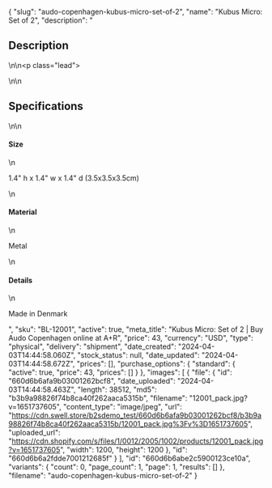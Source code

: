 {
  "slug": "audo-copenhagen-kubus-micro-set-of-2",
  "name": "Kubus Micro: Set of 2",
  "description": "<h2>Description</h2>\n<!-- split -->\n<p class=\"lead\"> </p>\n<!-- split -->\n<h2>Specifications</h2>\n<!-- split -->\n<h4>Size</h4>\n<p>1.4\" h x 1.4\" w x 1.4\" d (3.5x3.5x3.5cm)</p>\n<h4>Material</h4>\n<p>Metal</p>\n<h4>Details</h4>\n<p>Made in Denmark</p>",
  "sku": "BL-12001",
  "active": true,
  "meta_title": "Kubus Micro: Set of 2 | Buy Audo Copenhagen online at A+R",
  "price": 43,
  "currency": "USD",
  "type": "physical",
  "delivery": "shipment",
  "date_created": "2024-04-03T14:44:58.060Z",
  "stock_status": null,
  "date_updated": "2024-04-03T14:44:58.672Z",
  "prices": [],
  "purchase_options": {
    "standard": {
      "active": true,
      "price": 43,
      "prices": []
    }
  },
  "images": [
    {
      "file": {
        "id": "660d6b6afa9b03001262bcf8",
        "date_uploaded": "2024-04-03T14:44:58.463Z",
        "length": 38512,
        "md5": "b3b9a98826f74b8ca40f262aaca5315b",
        "filename": "12001_pack.jpg?v=1651737605",
        "content_type": "image/jpeg",
        "url": "https://cdn.swell.store/b2sdemo_test/660d6b6afa9b03001262bcf8/b3b9a98826f74b8ca40f262aaca5315b/12001_pack.jpg%3Fv%3D1651737605",
        "uploaded_url": "https://cdn.shopify.com/s/files/1/0012/2005/1002/products/12001_pack.jpg?v=1651737605",
        "width": 1200,
        "height": 1200
      },
      "id": "660d6b6a2fdde7001212685f"
    }
  ],
  "id": "660d6b6abe2c5900123ce10a",
  "variants": {
    "count": 0,
    "page_count": 1,
    "page": 1,
    "results": []
  },
  "filename": "audo-copenhagen-kubus-micro-set-of-2"
}